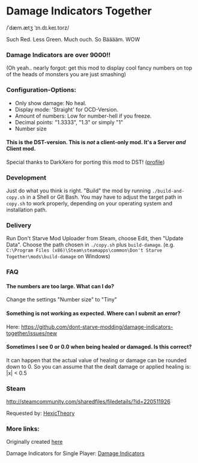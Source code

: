 # Damage Indicators Together

/ˈdæm.ætʒ ˈɪn.dɪ.keɪ.torz/

Such Red. Less Green. Much ouch. So Bääääm. WOW

### Damage Indicators are over 9000!!

(Oh yeah.. nearly forgot: get this mod to display cool fancy numbers on top of the heads of monsters you are just smashing)

### Configuration-Options:

- Only show damage: No heal.
- Display mode: 'Straight' for OCD-Version.
- Amount of numbers: Low for number-hell if you freeze.
- Decimal points: "1.3333", "1.3" or simply "1"
- Number size

#### This is the DST-version. This is _not_ a client-only mod. It's a Server _and_ Client mod.

Special thanks to DarkXero for porting this mod to DST! ([profile](http://forums.kleientertainment.com/user/537485-darkxero/]))

### Development

Just do what you think is right. "Build" the mod by running `./build-and-copy.sh` in a Shell or Git Bash. You may have to adjust the target path in `copy.sh` to work properly, depending on your operating system and installation path.

### Delivery

Run Don't Starve Mod Uploader from Steam, choose Edit, then "Update Data". Choose the path chosen in `./copy.sh` plus `build-damage`. (e.g. `C:\Program Files (x86)\Steam\steamapps\common\Don't Starve Together\mods\build-damage` on Windows)

### FAQ

#### The numbers are too large. What can I do?

Change the settings "Number size" to "Tiny"

#### Something is not working as expected. Where can I submit an error?

Here: https://github.com/dont-starve-modding/damage-indicators-together/issues/new

#### Sometimes I see 0 or 0.0 when being healed or damaged. Is this correct?

It can happen that the actual value of healing or damage can be rounded down to 0. So you can assume that the dealt damage or applied healing is: |x| < 0.5

### Steam

http://steamcommunity.com/sharedfiles/filedetails/?id=220511926

Requested by: [HexicTheory](http://forums.kleientertainment.com/topic/58723-requesthelp-porting-ds-mod-to-dst/)

### More links:

Originally created [here](http://forums.kleientertainment.com/files/file/439-damage-indicators/)

Damage Indicators for Single Player: [Damage Indicators](http://steamcommunity.com/sharedfiles/filedetails/?id=220511926&searchtext=Damage)
